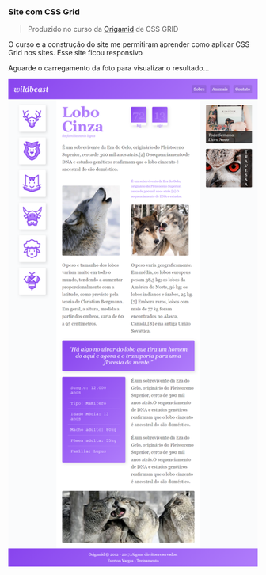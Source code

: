 ### Site com CSS Grid

>Produzido no curso da [Origamid](https://www.origamid.com/) de CSS GRID 

O curso e a construção do site me permitiram aprender como aplicar CSS Grid nos sites. Esse site ficou responsivo

Aguarde o carregamento da foto para visualizar o resultado...

<div align="center" width=960px; >
  <img src="public/images/screen.png" />
</div>
